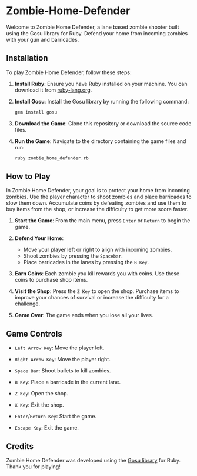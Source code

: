 # Zombie-Home-Defender
Welcome to Zombie Home Defender, a lane based zombie shooter built using the Gosu library for Ruby. Defend your home from incoming zombies with your gun and barricades.

## Installation

To play Zombie Home Defender, follow these steps:

1. **Install Ruby**: Ensure you have Ruby installed on your machine. You can download it from [ruby-lang.org](https://www.ruby-lang.org/en/downloads/).

2. **Install Gosu**: Install the Gosu library by running the following command:
   ```sh
   gem install gosu

3. **Download the Game**: Clone this repository or download the source code files.

4. **Run the Game**: Navigate to the directory containing the game files and run:
   ```sh
   ruby zombie_home_defender.rb

## How to Play

In Zombie Home Defender, your goal is to protect your home from incoming zombies. Use the player character to shoot zombies and place barricades to slow them down. Accumulate coins by defeating zombies and use them to buy items from the shop, or increase the difficulty to get more score faster.

1. **Start the Game**: From the main menu, press `Enter` or `Return` to begin the game.

2. **Defend Your Home**:
   - Move your player left or right to align with incoming zombies.
   - Shoot zombies by pressing the `Spacebar`.
   - Place barricades in the lanes by pressing the `B Key`.

3. **Earn Coins**: Each zombie you kill rewards you with coins. Use these coins to purchase shop items.

4. **Visit the Shop**: Press the `Z Key` to open the shop. Purchase items to improve your chances of survival or increase the difficulty for a challenge.

5. **Game Over**: The game ends when you lose all your lives.

## Game Controls

- `Left Arrow Key`: Move the player left.
- `Right Arrow Key`: Move the player right.

- `Space Bar`: Shoot bullets to kill zombies.

- `B Key`: Place a barricade in the current lane.

- `Z Key`: Open the shop.

- `X Key`: Exit the shop.

- `Enter`/`Return Key`: Start the game.

- `Escape Key`: Exit the game.

## Credits

Zombie Home Defender was developed using the [Gosu library](https://www.libgosu.org/index.html) for Ruby. Thank you for playing!
